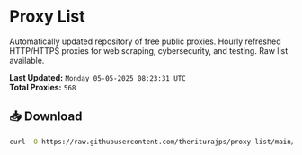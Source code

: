 # Proxy List

Automatically updated repository of free public proxies. Hourly refreshed HTTP/HTTPS proxies for web scraping, cybersecurity, and testing. Raw list available.

**Last Updated:** `Monday 05-05-2025 08:23:31 UTC`  
**Total Proxies:** `568`

## 📥 Download
```bash
curl -O https://raw.githubusercontent.com/theriturajps/proxy-list/main/proxies.txt
